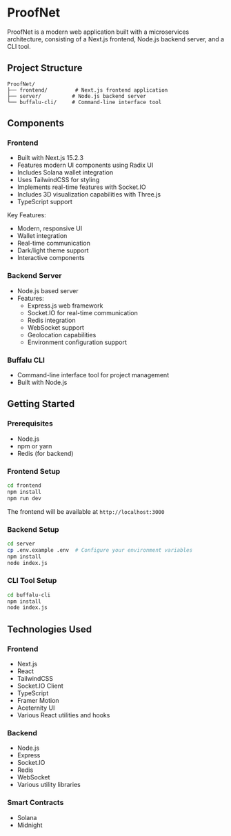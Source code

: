 # ProofNet

ProofNet is a modern web application built with a microservices architecture, consisting of a Next.js frontend, Node.js backend server, and a CLI tool.

## Project Structure

```
ProofNet/
├── frontend/         # Next.js frontend application
├── server/          # Node.js backend server
└── buffalu-cli/     # Command-line interface tool
```

## Components

### Frontend
- Built with Next.js 15.2.3
- Features modern UI components using Radix UI
- Includes Solana wallet integration
- Uses TailwindCSS for styling
- Implements real-time features with Socket.IO
- Includes 3D visualization capabilities with Three.js
- TypeScript support

Key Features:
- Modern, responsive UI
- Wallet integration
- Real-time communication
- Dark/light theme support
- Interactive components

### Backend Server
- Node.js based server
- Features:
  - Express.js web framework
  - Socket.IO for real-time communication
  - Redis integration
  - WebSocket support
  - Geolocation capabilities
  - Environment configuration support

### Buffalu CLI
- Command-line interface tool for project management
- Built with Node.js

## Getting Started

### Prerequisites
- Node.js
- npm or yarn
- Redis (for backend)

### Frontend Setup
```bash
cd frontend
npm install
npm run dev
```
The frontend will be available at `http://localhost:3000`

### Backend Setup
```bash
cd server
cp .env.example .env  # Configure your environment variables
npm install
node index.js
```

### CLI Tool Setup
```bash
cd buffalu-cli
npm install
node index.js
```

## Technologies Used

### Frontend
- Next.js
- React
- TailwindCSS
- Socket.IO Client
- TypeScript
- Framer Motion
- Aceternity UI
- Various React utilities and hooks

### Backend
- Node.js
- Express
- Socket.IO
- Redis
- WebSocket
- Various utility libraries

### Smart Contracts
- Solana
- Midnight



